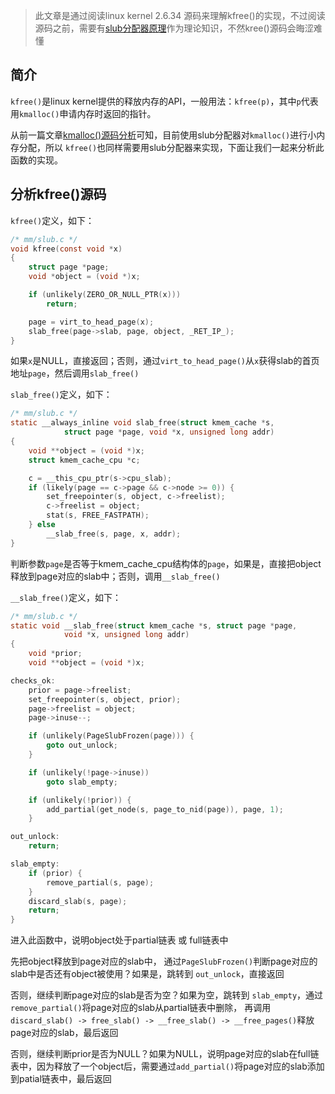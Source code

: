 > 此文章是通过阅读linux kernel 2.6.34 源码来理解kfree()的实现，不过阅读源码之前，需要有[slub分配器原理](slub.md)作为理论知识，不然kree()源码会晦涩难懂

## 简介

`kfree()`是linux kernel提供的释放内存的API，一般用法：`kfree(p)`，其中`p`代表用`kmalloc()`申请内存时返回的指针。

从前一篇文章[kmalloc()源码分析](kmalloc.md)可知，目前使用slub分配器对`kmalloc()`进行小内存分配，所以 `kfree()`也同样需要用slub分配器来实现，下面让我们一起来分析此函数的实现。

## 分析kfree()源码

`kfree()`定义，如下：

```c
/* mm/slub.c */
void kfree(const void *x)
{
	struct page *page;
	void *object = (void *)x;

	if (unlikely(ZERO_OR_NULL_PTR(x)))
		return;

	page = virt_to_head_page(x);
	slab_free(page->slab, page, object, _RET_IP_);
}
```

如果`x`是NULL，直接返回；否则，通过`virt_to_head_page()`从`x`获得slab的首页地址`page`，然后调用`slab_free()`

`slab_free()`定义，如下：

```c
/* mm/slub.c */
static __always_inline void slab_free(struct kmem_cache *s,
			struct page *page, void *x, unsigned long addr)
{
	void **object = (void *)x;
	struct kmem_cache_cpu *c;

	c = __this_cpu_ptr(s->cpu_slab);
	if (likely(page == c->page && c->node >= 0)) {
		set_freepointer(s, object, c->freelist);
		c->freelist = object;
		stat(s, FREE_FASTPATH);
	} else
		__slab_free(s, page, x, addr);
}
```

判断参数`page`是否等于kmem_cache_cpu结构体的`page`，如果是，直接把object释放到page对应的slab中；否则，调用`__slab_free()`

`__slab_free()`定义，如下：

```c
/* mm/slub.c */
static void __slab_free(struct kmem_cache *s, struct page *page,
			void *x, unsigned long addr)
{
	void *prior;
	void **object = (void *)x;

checks_ok:
	prior = page->freelist;
	set_freepointer(s, object, prior);
	page->freelist = object;
	page->inuse--;

	if (unlikely(PageSlubFrozen(page))) {
		goto out_unlock;
	}

	if (unlikely(!page->inuse))
		goto slab_empty;

	if (unlikely(!prior)) {
		add_partial(get_node(s, page_to_nid(page)), page, 1);
	}

out_unlock:
	return;

slab_empty:
	if (prior) {
		remove_partial(s, page);
	}
	discard_slab(s, page);
	return;
}
```

进入此函数中，说明object处于partial链表 或 full链表中

先把object释放到page对应的slab中，
通过`PageSlubFrozen()`判断page对应的slab中是否还有object被使用？如果是，跳转到 `out_unlock`，直接返回

否则，继续判断page对应的slab是否为空？如果为空，跳转到 `slab_empty`，通过`remove_partial()`将page对应的slab从partial链表中删除，
再调用`discard_slab() -> free_slab() -> __free_slab() -> __free_pages()`释放page对应的slab，最后返回

否则，继续判断prior是否为NULL？如果为NULL，说明page对应的slab在full链表中，因为释放了一个object后，需要通过`add_partial()`将page对应的slab添加到patial链表中，最后返回

